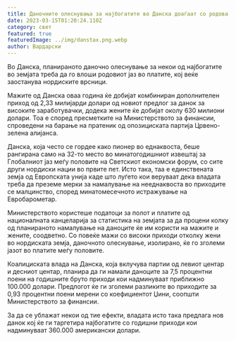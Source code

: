 ```yaml
---
title: Даночните олеснувања за најбогатите во Данска доаѓаат со родова нерамнотежа
date: 2023-03-15T01:20:24.110Z
category: свет
featured: true
featuredImage: ../img/danstax.png.webp
author: Вардарски
---
```


Во Данска, планираното даночно олеснување за некои од најбогатите во земјата треба да го влоши родовиот јаз во платите, кој веќе заостанува нордиските врсници.

Мажите од Данска оваа година ќе добијат комбиниран дополнителен приход од 2,33 милијарди долари од новиот предлог за данок за високите заработувачки, додека жените ќе добијат околу 630 милиони долари. Тоа е според пресметките на Министерството за финансии, спроведени на барање на пратеник од опозициската партија Црвено-зелена алијанса.

Данска, која често се гордее како пионер во еднаквоста, беше рангирана само на 32-то место во минатогодишниот извештај за Глобалниот јаз меѓу половите на Светскиот економски форум, со сите други нордиски нации во првите пет. Исто така, таа е единствената земја од Европската унија каде што луѓето кои веруваат дека владата треба да преземе мерки за намалување на нееднаквоста во приходите се малцинство, според минатомесечното истражување на Евробарометар.

Министерството користеше податоци за полот и платите од националната канцеларија за статистика на земјата за да процени колку од планираното намалување на даноците ќе им користи на мажите и жените, соодветно. Со повеќе мажи со високи приходи отколку жени во нордиската земја, даночното олеснување, изолирано, ќе го зголеми јазот во платите меѓу половите.

Коалициската влада на Данска, која вклучува партии од левиот центар и десниот центар, планира да ги намали даноците за 7,5 процентни поени на годишните бруто приходи кои надминуваат приближно 100.000 долари. Предлогот ќе ги зголеми разликите во приходите за 0,93 процентни поени мерени со коефициентот Џини, соопшти Министерството за финансии.

За да се ублажат некои од тие ефекти, владата исто така предлага нов данок кој ќе ги таргетира најбогатите со годишни приходи кои надминуваат 360.000 американски долари.
